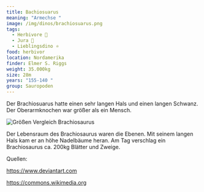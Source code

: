 ```yaml
---
title: Bachiosuarus
meaning: "Armechse "
image: /img/dinos/brachiosuarus.png
tags:
  - Herbivore 🌿
  - Jura 🦴
  - Lieblingsdino ⭐
food: herbivor
location: Nordamerika
finder: Elmer S. Riggs
weight: 35.000kg
size: 28m
years: "155-140 "
group: Sauropoden
---
```

 Der Brachiosuarus hatte einen sehr langen Hals und einen langen Schwanz. Der Oberarmknochen war größer als ein Mensch.

![Größen Vergleich Brachiosaurus ](/img/dinos/brachiosaurus-vergleich.png)



Der Lebensraum des Brachiosaurus waren die Ebenen. Mit seinem langen Hals kam er an höhe Nadelbäume heran. Am Tag verschlag ein Brachiosaurus ca. 200kg Blätter und Zweige.



Quellen:

https://www.deviantart.com

https://commons.wikimedia.org